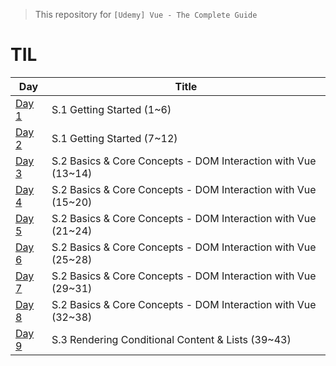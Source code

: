 > This repository for `[Udemy] Vue - The Complete Guide`

# TIL

| Day                           | Title                                                         |
| ----------------------------- | ------------------------------------------------------------- |
| [Day 1](./markdown/230512.md) | S.1 Getting Started (1~6)                                     |
| [Day 2](./markdown/230513.md) | S.1 Getting Started (7~12)                                    |
| [Day 3](./markdown/230514.md) | S.2 Basics & Core Concepts - DOM Interaction with Vue (13~14) |
| [Day 4](./markdown/230515.md) | S.2 Basics & Core Concepts - DOM Interaction with Vue (15~20) |
| [Day 5](./markdown/230516.md) | S.2 Basics & Core Concepts - DOM Interaction with Vue (21~24) |
| [Day 6](./markdown/230517.md) | S.2 Basics & Core Concepts - DOM Interaction with Vue (25~28) |
| [Day 7](./markdown/230518.md) | S.2 Basics & Core Concepts - DOM Interaction with Vue (29~31) |
| [Day 8](./markdown/230519.md) | S.2 Basics & Core Concepts - DOM Interaction with Vue (32~38) |
| [Day 9](./markdown/230520.md) | S.3 Rendering Conditional Content & Lists (39~43)             |

